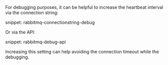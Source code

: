 For debugging purposes, it can be helpful to increase the heartbeat interval via the connection string:

snippet: rabbitmq-connectionstring-debug

Or via the API:

snippet: rabbitmq-debug-api

Increasing this setting can help avoiding the connection timeout while the debugging.
